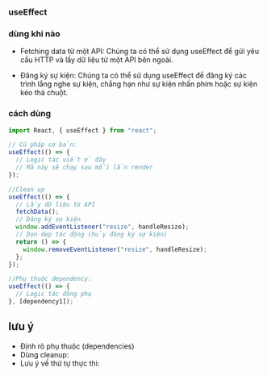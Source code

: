 ### useEffect

### dùng khi nào

- Fetching data từ một API:
  Chúng ta có thể sử dụng useEffect để gửi yêu cầu HTTP và lấy dữ liệu từ một API bên ngoài.

- Đăng ký sự kiện:
  Chúng ta có thể sử dụng useEffect để đăng ký các trình lắng nghe sự kiện, chẳng hạn như sự kiện nhấn phím hoặc sự kiện kéo thả chuột.

### cách dùng

```jsx
import React, { useEffect } from "react";

// Cú pháp cơ bản:
useEffect(() => {
  // Logic tác viết ở đây
  // Mã này sẽ chạy sau mỗi lần render
});

//Clean up
useEffect(() => {
  // Lấy dữ liệu từ API
  fetchData();
  // Đăng ký sự kiện
  window.addEventListener("resize", handleResize);
  // Dọn dẹp tác động (hủy đăng ký sự kiện)
  return () => {
    window.removeEventListener("resize", handleResize);
  };
});

//Phụ thuộc dependency:
useEffect(() => {
  // Logic tác động phụ
}, [dependency1]);
```

## lưu ý

- Định rõ phụ thuộc (dependencies)
- Dùng cleanup:
- Lưu ý về thứ tự thực thi:
